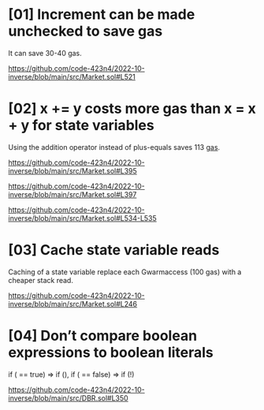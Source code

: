 # [01] Increment can be made unchecked to save gas

It can save 30-40 gas.

https://github.com/code-423n4/2022-10-inverse/blob/main/src/Market.sol#L521

# [02] x += y costs more gas than x = x + y for state variables

Using the addition operator instead of plus-equals saves 113 [gas](https://gist.github.com/IllIllI000/cbbfb267425b898e5be734d4008d4fe8).

https://github.com/code-423n4/2022-10-inverse/blob/main/src/Market.sol#L395

https://github.com/code-423n4/2022-10-inverse/blob/main/src/Market.sol#L397

https://github.com/code-423n4/2022-10-inverse/blob/main/src/Market.sol#L534-L535

# [03] Cache state variable reads

Caching of a state variable replace each Gwarmaccess (100 gas) with a cheaper stack read.

https://github.com/code-423n4/2022-10-inverse/blob/main/src/Market.sol#L246

# [04] Don’t compare boolean expressions to boolean literals

if (<x> == true) => if (<x>), if (<x> == false) => if (!<x>)

https://github.com/code-423n4/2022-10-inverse/blob/main/src/DBR.sol#L350
